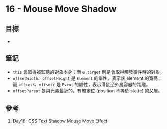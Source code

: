 # 16 - Mouse Move Shadow

## 目標

-

## 筆記

- `this` 會取得被監聽的對象本身；而 `e.target` 則是會取得觸發事件時的對象。
- `offsetWidth`、`offsetHeight` 是 `Element` 的屬性，表示該 element 的寬高；而 `offsetX`、`offsetY` 是 `Event` 的屬性，表示滑鼠至外層容器的距離。
- `offsetParent` 是與元素最近的，有被定位 (position 不等於 static) 的父層。
  
## 參考

1. [Day16: CSS Text Shadow Mouse Move Effect](https://pjchender.dev/js30/js30-day16/https://pjchender.dev/js30/js30-day16/)
